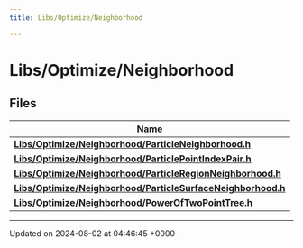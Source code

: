 ```yaml
---
title: Libs/Optimize/Neighborhood

---
```


# Libs/Optimize/Neighborhood



## Files

| Name           |
| -------------- |
| **[Libs/Optimize/Neighborhood/ParticleNeighborhood.h](../Files/ParticleNeighborhood_8h.md#file-particleneighborhood.h)**  |
| **[Libs/Optimize/Neighborhood/ParticlePointIndexPair.h](../Files/ParticlePointIndexPair_8h.md#file-particlepointindexpair.h)**  |
| **[Libs/Optimize/Neighborhood/ParticleRegionNeighborhood.h](../Files/ParticleRegionNeighborhood_8h.md#file-particleregionneighborhood.h)**  |
| **[Libs/Optimize/Neighborhood/ParticleSurfaceNeighborhood.h](../Files/ParticleSurfaceNeighborhood_8h.md#file-particlesurfaceneighborhood.h)**  |
| **[Libs/Optimize/Neighborhood/PowerOfTwoPointTree.h](../Files/PowerOfTwoPointTree_8h.md#file-poweroftwopointtree.h)**  |






-------------------------------

Updated on 2024-08-02 at 04:46:45 +0000
